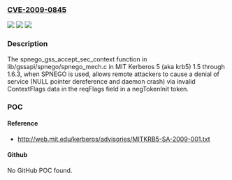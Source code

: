 ### [CVE-2009-0845](https://cve.mitre.org/cgi-bin/cvename.cgi?name=CVE-2009-0845)
![](https://img.shields.io/static/v1?label=Product&message=n%2Fa&color=blue)
![](https://img.shields.io/static/v1?label=Version&message=n%2Fa&color=blue)
![](https://img.shields.io/static/v1?label=Vulnerability&message=n%2Fa&color=brighgreen)

### Description

The spnego_gss_accept_sec_context function in lib/gssapi/spnego/spnego_mech.c in MIT Kerberos 5 (aka krb5) 1.5 through 1.6.3, when SPNEGO is used, allows remote attackers to cause a denial of service (NULL pointer dereference and daemon crash) via invalid ContextFlags data in the reqFlags field in a negTokenInit token.

### POC

#### Reference
- http://web.mit.edu/kerberos/advisories/MITKRB5-SA-2009-001.txt

#### Github
No GitHub POC found.

